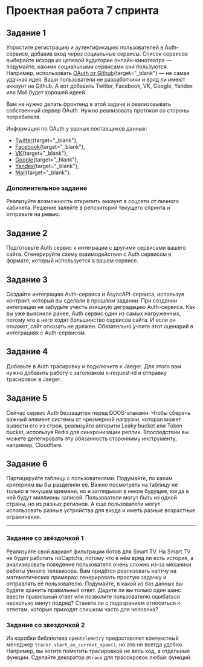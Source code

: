 # Проектная работа 7 спринта

## Задание 1
Упростите регистрацию и аутентификацию пользователей в Auth-сервисе, добавив вход через социальные сервисы. Список сервисов выбирайте исходя из целевой аудитории онлайн-кинотеатра — подумайте, какими социальными сервисами они пользуются. Например, использовать [OAuth от Github](https://docs.github.com/en/free-pro-team@latest/developers/apps/authorizing-oauth-apps){target="_blank"} — не самая удачная идея. Ваши пользователи не разработчики и вряд ли имеют аккаунт на Github. А вот добавить Twitter, Facebook, VK, Google, Yandex или Mail будет хорошей идеей.

Вам не нужно делать фронтенд в этой задаче и реализовывать собственный сервер OAuth. Нужно реализовать протокол со стороны потребителя.

Информация по OAuth у разных поставщиков данных: 

- [Twitter](https://developer.twitter.com/en/docs/authentication/overview){target="_blank"},
- [Facebook](https://developers.facebook.com/docs/facebook-login/){target="_blank"},
- [VK](https://vk.com/dev/access_token){target="_blank"},
- [Google](https://developers.google.com/identity/protocols/oauth2){target="_blank"},
- [Yandex](https://yandex.ru/dev/oauth/?turbo=true){target="_blank"},
- [Mail](https://api.mail.ru/docs/guides/oauth/){target="_blank"}.

### Дополнительное задание

Реализуйте возможность открепить аккаунт в соцсети от личного кабинета. 
Решение залейте в репозиторий текущего спринта и отправьте на ревью.


## Задание 2
Подготовьте Auth сервис к интеграции с другими сервисами вашего сайта. Сгенерируйте схему взаимодействия с Auth сервисом в формате, который используется в вашем сервисе.

## Задание 3
Создайте интеграцию Auth-сервиса и AsyncAPI-сервиса, используя контракт, который вы сделали в прошлом задании.
При создании интеграции не забудьте учесть изящную деградацию Auth-сервиса. Как вы уже выяснили ранее, Auth сервис один из самых нагруженных, потому что в него ходят большинство сервисов сайта. И если он откажет, сайт отказать не должен. Обязательно учтите этот сценарий в интеграциях с Auth-сервисом.

## Задание 4
Добавьте в Auth трасировку и подключите к Jaeger. Для этого вам нужно добавить работу с заголовком x-request-id и отправку трасировок в Jaeger.


## Задание 5
Сейчас сервис Auth беззащитен перед DDOS-атаками. Чтобы сберечь важный элемент системы от чрезмерной нагрузки, которая может вывести его из строя, реализуйте алгоритм Leaky bucket или Token bucket, используя Redis для синхронизации реплик. Впоследствии вы можете делегировать эту обязанность сторонниму инструменту, например, Cloudflare.


## Задание 6
Партицируйте таблицу с пользователями. Подумайте, по каким критериям вы бы разделили её. Важно посмотреть на таблицу не только в текущем времени, но и заглядывая в некое будущее, когда в ней будут миллионы записей. Пользователи могут быть из одной страны, но из разных регионов. А еще пользователи могут использовать разные устройства для входа и иметь разные возрастные ограничения.

____

### Задание со звёздочкой 1
Реализуйте свой вариант фильтрации ботов для Smart TV. На Smart TV не будет работать noCaptcha, потому что в нём вряд ли есть история, а анализировать поведение пользователя очень сложно из-за механики работы умного телевизора. Вам придётся реализовать каптчу на математических примерах: генерировать простую задачку и отправлять её пользователю.
Подумайте, в какой из баз данных вы будете хранить правильный ответ. Дадите ли вы только один шанс ввести правильный ответ или позволите пользователю ошибаться несколько минут подряд? Станете ли с подозрением относиться к ответам, которые приходят слишком часто для человека?

### Задание со звездочкой 2
Из коробки библиотека `opentelemetry` предоставляет контекстный менеджер `tracer.start_as_current_span()`, но это не всегда удобно. Например, вы хотите пометить трасировкой не весь код, а отдельные функции.
Сделайте декоратор `@trace` для трассировок любых функций.
